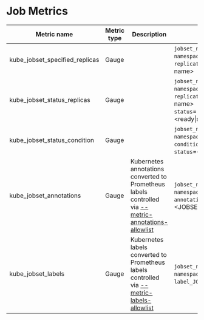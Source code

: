 # Job Metrics

| Metric name                           | Metric type | Description                | Labels/tags                                                                                                                                                                                                 | Status       |
| ------------------------------------- | ----------- | ------------------------------------------------------------------------------------------------------------------------- | ----------------------------------------------------------------------------------------------------------------------------------------------------------------------------------------------------------- | ------------ |
| kube_jobset_specified_replicas        | Gauge       |                            | `jobset_name`=&lt;jobset-name&gt; <br> `namespace`=&lt;jobset-namespace&gt; <br> `replicated_job_name`=&lt;replicated-job-name&gt;                                   | EXPERIMENTAL |
| kube_jobset_status_replicas           | Gauge       |                            | `jobset_name`=&lt;jobset-name&gt; <br> `namespace`=&lt;jobset-namespace&gt; <br> `replicated_job_name`=&lt;replicated-job-name&gt; <br> `status`=&lt;ready\|succeeded\|failed\|active\|suspended&gt;             | EXPERIMENTAL |
| kube_jobset_status_condition          | Gauge       |                            | `jobset_name`=&lt;jobset-name&gt; <br> `namespace`=&lt;jobset-namespace&gt; <br> `condition`=&lt;deployment-condition&gt; <br> `status`=&lt;true\|false\|unknown&gt; | EXPERIMENTAL |
| kube_jobset_annotations               | Gauge       |Kubernetes annotations converted to Prometheus labels controlled via [--metric-annotations-allowlist](../../developer/cli-arguments.md) | `jobset_name`=&lt;jobset-name&gt; <br> `namespace`=&lt;jobset-namespace&gt; <br> `annotation_JOBSET_ANNOTATION`=&lt;JOBSET_ANNOTATION&gt;                        | EXPERIMENTAL |
| kube_jobset_labels                    | Gauge       |Kubernetes labels converted to Prometheus labels controlled via [--metric-labels-allowlist](../../developer/cli-arguments.md)           | `jobset_name`=&lt;jobset-name&gt; <br> `namespace`=&lt;jobset-namespace&gt; <br> `label_JOBSET_LABEL`=&lt;JOBSET_LABEL&gt;                                       | EXPERIMENTAL |

